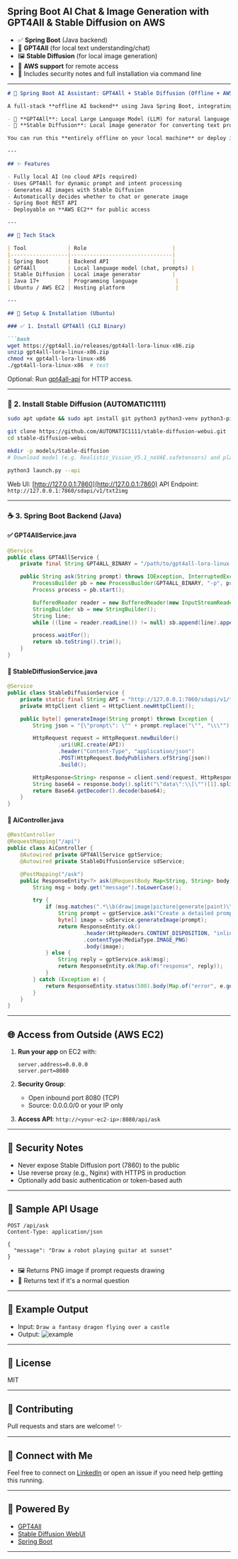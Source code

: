 ## <strong>Spring Boot AI Chat & Image Generation with GPT4All & Stable Diffusion on AWS</strong>
* ✅ **Spring Boot** (Java backend)
* 🤖 **GPT4All** (for local text understanding/chat)
* 🖼️ **Stable Diffusion** (for local image generation)
* 🚀 **AWS support** for remote access
* 🔐 Includes security notes and full installation via command line

---

````markdown
# 🧠 Spring Boot AI Assistant: GPT4All + Stable Diffusion (Offline + AWS Ready)

A full-stack **offline AI backend** using Java Spring Boot, integrating:

- 🤖 **GPT4All**: Local Large Language Model (LLM) for natural language understanding and text generation
- 🎨 **Stable Diffusion**: Local image generator for converting text prompts into AI-generated images

You can run this **entirely offline on your local machine** or deploy it on **AWS EC2** to make it globally accessible.

---

## ✨ Features

- Fully local AI (no cloud APIs required)
- Uses GPT4All for dynamic prompt and intent processing
- Generates AI images with Stable Diffusion
- Automatically decides whether to chat or generate image
- Spring Boot REST API
- Deployable on **AWS EC2** for public access

---

## 🧰 Tech Stack

| Tool             | Role                           |
|------------------|--------------------------------|
| Spring Boot      | Backend API                    |
| GPT4All          | Local language model (chat, prompts) |
| Stable Diffusion | Local image generator          |
| Java 17+         | Programming language            |
| Ubuntu / AWS EC2 | Hosting platform                |

---

## 🚀 Setup & Installation (Ubuntu)

### ✅ 1. Install GPT4All (CLI Binary)

```bash
wget https://gpt4all.io/releases/gpt4all-lora-linux-x86.zip
unzip gpt4all-lora-linux-x86.zip
chmod +x gpt4all-lora-linux-x86
./gpt4all-lora-linux-x86  # test
````

Optional: Run [gpt4all-api](https://github.com/nomic-ai/gpt4all/tree/main/apps/api) for HTTP access.

---

### 🎨 2. Install Stable Diffusion (AUTOMATIC1111)

```bash
sudo apt update && sudo apt install git python3 python3-venv python3-pip -y

git clone https://github.com/AUTOMATIC1111/stable-diffusion-webui.git
cd stable-diffusion-webui

mkdir -p models/Stable-diffusion
# Download model (e.g. Realistic_Vision_V5.1_noVAE.safetensors) and place in models/Stable-diffusion

python3 launch.py --api
```

Web UI: [http://127.0.0.1:7860](http://127.0.0.1:7860)
API Endpoint: `http://127.0.0.1:7860/sdapi/v1/txt2img`

---

### ☕ 3. Spring Boot Backend (Java)

#### ✅ GPT4AllService.java

```java
@Service
public class GPT4AllService {
    private final String GPT4ALL_BINARY = "/path/to/gpt4all-lora-linux-x86";

    public String ask(String prompt) throws IOException, InterruptedException {
        ProcessBuilder pb = new ProcessBuilder(GPT4ALL_BINARY, "-p", prompt, "-n", "128");
        Process process = pb.start();

        BufferedReader reader = new BufferedReader(new InputStreamReader(process.getInputStream()));
        StringBuilder sb = new StringBuilder();
        String line;
        while ((line = reader.readLine()) != null) sb.append(line).append("\n");

        process.waitFor();
        return sb.toString().trim();
    }
}
```

#### 🎨 StableDiffusionService.java

```java
@Service
public class StableDiffusionService {
    private static final String API = "http://127.0.0.1:7860/sdapi/v1/txt2img";
    private HttpClient client = HttpClient.newHttpClient();

    public byte[] generateImage(String prompt) throws Exception {
        String json = "{\"prompt\": \"" + prompt.replace("\"", "\\\"") + "\", \"steps\": 30}";

        HttpRequest request = HttpRequest.newBuilder()
                .uri(URI.create(API))
                .header("Content-Type", "application/json")
                .POST(HttpRequest.BodyPublishers.ofString(json))
                .build();

        HttpResponse<String> response = client.send(request, HttpResponse.BodyHandlers.ofString());
        String base64 = response.body().split("\"data\":\\[\"")[1].split("\"\\]")[0];
        return Base64.getDecoder().decode(base64);
    }
}
```

#### 🧠 AiController.java

```java
@RestController
@RequestMapping("/api")
public class AiController {
    @Autowired private GPT4AllService gptService;
    @Autowired private StableDiffusionService sdService;

    @PostMapping("/ask")
    public ResponseEntity<?> ask(@RequestBody Map<String, String> body) {
        String msg = body.get("message").toLowerCase();

        try {
            if (msg.matches(".*\\b(draw|image|picture|generate|paint)\\b.*")) {
                String prompt = gptService.ask("Create a detailed prompt to generate image for: " + msg);
                byte[] image = sdService.generateImage(prompt);
                return ResponseEntity.ok()
                        .header(HttpHeaders.CONTENT_DISPOSITION, "inline; filename=image.png")
                        .contentType(MediaType.IMAGE_PNG)
                        .body(image);
            } else {
                String reply = gptService.ask(msg);
                return ResponseEntity.ok(Map.of("response", reply));
            }
        } catch (Exception e) {
            return ResponseEntity.status(500).body(Map.of("error", e.getMessage()));
        }
    }
}
```

---

## 🌐 Access from Outside (AWS EC2)

1. **Run your app** on EC2 with:

   ```properties
   server.address=0.0.0.0
   server.port=8080
   ```

2. **Security Group**:

   * Open inbound port 8080 (TCP)
   * Source: 0.0.0.0/0 or your IP only

3. **Access API**:
   `http://<your-ec2-ip>:8080/api/ask`

---

## 🔐 Security Notes

* Never expose Stable Diffusion port (7860) to the public
* Use reverse proxy (e.g., Nginx) with HTTPS in production
* Optionally add basic authentication or token-based auth

---

## 💬 Sample API Usage

```http
POST /api/ask
Content-Type: application/json

{
  "message": "Draw a robot playing guitar at sunset"
}
```

* 🖼️ Returns PNG image if prompt requests drawing
* 💬 Returns text if it's a normal question

---

## 📸 Example Output

* Input: `Draw a fantasy dragon flying over a castle`
* Output: ![example](https://via.placeholder.com/400x300?text=AI+Image+Here)

---

## 📜 License

MIT

---

## 🤝 Contributing

Pull requests and stars are welcome! ✨

---

## 🔗 Connect with Me

Feel free to connect on [LinkedIn](https://linkedin.com) or open an issue if you need help getting this running.

---

## 🧠 Powered By

* [GPT4All](https://gpt4all.io/)
* [Stable Diffusion WebUI](https://github.com/AUTOMATIC1111/stable-diffusion-webui)
* [Spring Boot](https://spring.io/projects/spring-boot)

---

```


